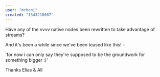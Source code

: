 ```yaml
---
user: "mrboni"
created: "1343210007"
---
```


Have any of the vvvv native nodes been rewritten to take advantage of streams?


And it's been a while since we've been teased like this! -

'for now i can only say they're supposed to be the groundwork for something bigger :)'


Thanks Elias & All
